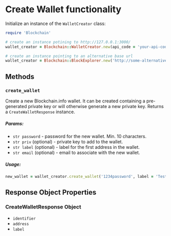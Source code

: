 # Create Wallet functionality

Initialize an instance of the `WalletCreator` class:

```ruby
require 'Blockchain'

# create an instance potining to http://127.0.0.1:3000/
wallet_creator = Blockchain::WalletCreator.new(api_code = 'your-api-code')

# create an instance pointing to an alternative base url
wallet_creator = Blockchain::BlockExplorer.new('http://some-alternative-url', 'your-api-code')
```

## Methods

### `create_wallet`
Create a new Blockchain.info wallet. It can be created containing a pre-generated private key or will otherwise generate a new private key. Returns a `CreateWalletResponse` instance.

##### Params:

* `str password` - password for the new wallet. Min. 10 characters.
* `str priv` (optional) - private key to add to the wallet.
* `str label` (optional) - label for the first address in the wallet.
* `str email` (optional) - email to associate with the new wallet.


##### Usage:
```ruby
new_wallet = wallet_creator.create_wallet('1234password', label = 'Test wallet')
```

## Response Object Properties

### CreateWalletResponse Object
* `identifier`
* `address`
* `label`
